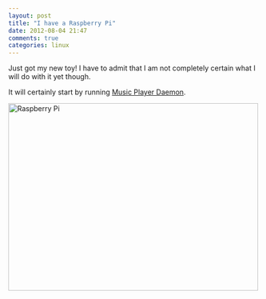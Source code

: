 ```yaml
---
layout: post
title: "I have a Raspberry Pi"
date: 2012-08-04 21:47
comments: true
categories: linux
---
```

Just got my new toy! I have to admit that I am not completely certain what I will do with it yet though.
<!-- more -->

It will certainly start by running <a href="http://mpd.wikia.com/wiki/Music_Player_Daemon_Wiki" target="_blank">Music Player Daemon</a>.

<a href="http://www.flickr.com/photos/chriscowleyunix/7705281518/" title="Raspberry Pi by chriscowleysound, on Flickr"><img src="http://farm9.staticflickr.com/8023/7705281518_73c2ee8c18.jpg" width="500" height="375" alt="Raspberry Pi"></a>
